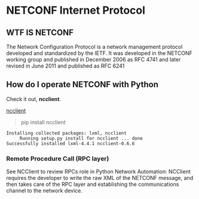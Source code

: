 # NETCONF Internet Protocol

## WTF IS NETCONF

The Network Configuration Protocol is a network management protocol developed and standardized by the IETF. It was developed in the NETCONF working group and published in December 2006 as RFC 4741 and later revised in June 2011 and published as RFC 6241

## How do I operate NETCONF with Python

Check it out, __ncclient__.

[ncclient](https://github.com/ncclient/ncclient)

> pip install ncclient

```
Installing collected packages: lxml, ncclient
     Running setup.py install for ncclient ... done
Successfully installed lxml-4.4.1 ncclient-0.6.6
```

### Remote Procedure Call (RPC layer)

See NCClient to review RPCs role in Python Network Automation: NCClient requires the developer to write the raw XML of the NETCONF message, and then takes care of the RPC layer and establishing the communications channel to the network device.
